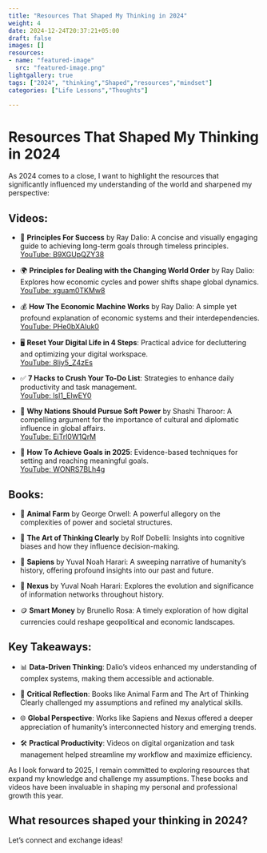```yaml
---
title: "Resources That Shaped My Thinking in 2024"
weight: 4
date: 2024-12-24T20:37:21+05:00
draft: false
images: []
resources:
- name: "featured-image"
  src: "featured-image.png"
lightgallery: true
tags: ["2024", "thinking","Shaped","resources","mindset"]
categories: ["Life Lessons","Thoughts"]

---
```


# Resources That Shaped My Thinking in 2024

As 2024 comes to a close, I want to highlight the resources that significantly influenced my understanding of the world and sharpened my perspective:

## Videos:

- 📘 **Principles For Success** by Ray Dalio: A concise and visually engaging guide to achieving long-term goals through timeless principles.  
  [YouTube: B9XGUpQZY38](https://www.youtube.com/watch?v=B9XGUpQZY38)

- 🌍 **Principles for Dealing with the Changing World Order** by Ray Dalio: Explores how economic cycles and power shifts shape global dynamics.  
  [YouTube: xguam0TKMw8](https://www.youtube.com/watch?v=xguam0TKMw8)

- 💰 **How The Economic Machine Works** by Ray Dalio: A simple yet profound explanation of economic systems and their interdependencies.  
  [YouTube: PHe0bXAIuk0](https://www.youtube.com/watch?v=PHe0bXAIuk0)

- 🖥️ **Reset Your Digital Life in 4 Steps**: Practical advice for decluttering and optimizing your digital workspace.  
  [YouTube: 8liy5_Z4zEs](https://www.youtube.com/watch?v=8liy5_Z4zEs)

- ✅ **7 Hacks to Crush Your To-Do List**: Strategies to enhance daily productivity and task management.  
  [YouTube: lsI1_ElwEY0](https://www.youtube.com/watch?v=lsI1_ElwEY0)

- 🌟 **Why Nations Should Pursue Soft Power** by Shashi Tharoor: A compelling argument for the importance of cultural and diplomatic influence in global affairs.  
  [YouTube: EiTrl0W1QrM](https://www.youtube.com/watch?v=EiTrl0W1QrM)

- 🎯 **How To Achieve Goals in 2025**: Evidence-based techniques for setting and reaching meaningful goals.  
  [YouTube: WONRS7BLh4g](https://www.youtube.com/watch?v=WONRS7BLh4g)

## Books:

- 🐷 **Animal Farm** by George Orwell: A powerful allegory on the complexities of power and societal structures.

- 🤔 **The Art of Thinking Clearly** by Rolf Dobelli: Insights into cognitive biases and how they influence decision-making.

- 📖 **Sapiens** by Yuval Noah Harari: A sweeping narrative of humanity’s history, offering profound insights into our past and future.

- 🔗 **Nexus** by Yuval Noah Harari: Explores the evolution and significance of information networks throughout history.

- 🪙 **Smart Money** by Brunello Rosa: A timely exploration of how digital currencies could reshape geopolitical and economic landscapes.

## Key Takeaways:

- 📊 **Data-Driven Thinking**: Dalio’s videos enhanced my understanding of complex systems, making them accessible and actionable.

- 🧠 **Critical Reflection**: Books like Animal Farm and The Art of Thinking Clearly challenged my assumptions and refined my analytical skills.

- 🌐 **Global Perspective**: Works like Sapiens and Nexus offered a deeper appreciation of humanity’s interconnected history and emerging trends.

- 🛠️ **Practical Productivity**: Videos on digital organization and task management helped streamline my workflow and maximize efficiency.

As I look forward to 2025, I remain committed to exploring resources that expand my knowledge and challenge my assumptions. These books and videos have been invaluable in shaping my personal and professional growth this year.

## What resources shaped your thinking in 2024?

Let’s connect and exchange ideas!
